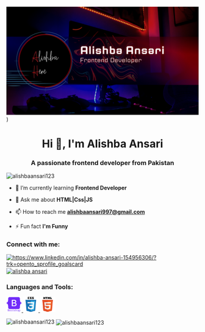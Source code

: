  ![logo](https://github.com/alishbaansari123/alishbaansari123/blob/main/banner.png))
  <h1 align="center">Hi 👋, I'm Alishba Ansari</h1>
<h3 align="center">A passionate frontend developer from Pakistan</h3>

<p align="left"> <img src="https://komarev.com/ghpvc/?username=alishbaansari123&label=Profile%20views&color=0e75b6&style=flat" alt="alishbaansari123" /> </p>

<img align="right" width="400" src="https://camo.githubusercontent.com/b70081ec9c6d16a35bf18610619030bfc810cda3118051cf75ace93700e233c1/68747470733a2f2f63646e2e6472696262626c652e636f6d2f75736572732f313336343032392f73637265656e73686f74732f31363039333236382f6d656469612f36386538326137666234393034363134613930363664366235343063313462322e676966  " alt="">

- 🌱 I’m currently learning **Frontend Developer**

- 💬 Ask me about **HTML|Css|JS**

- 📫 How to reach me **alishbaansari997@gmail.com**

- ⚡ Fun fact **I'm Funny**

<h3 align="left">Connect with me:</h3>
<p align="left">
<a href="https://linkedin.com/in/https://www.linkedin.com/in/alishba-ansari-154956306/?trk=opento_sprofile_goalscard" target="blank"><img align="center" src="https://raw.githubusercontent.com/rahuldkjain/github-profile-readme-generator/master/src/images/icons/Social/linked-in-alt.svg" alt="https://www.linkedin.com/in/alishba-ansari-154956306/?trk=opento_sprofile_goalscard" height="30" width="40" /></a>
<a href="https://fb.com/alishba ansari" target="blank"><img align="center" src="https://raw.githubusercontent.com/rahuldkjain/github-profile-readme-generator/master/src/images/icons/Social/facebook.svg" alt="alishba ansari" height="30" width="40" /></a>
</p>

<h3 align="left">Languages and Tools:</h3>
<p align="left"> <a href="https://getbootstrap.com" target="_blank" rel="noreferrer"> <img src="https://raw.githubusercontent.com/devicons/devicon/master/icons/bootstrap/bootstrap-plain-wordmark.svg" alt="bootstrap" width="40" height="40"/> </a> <a href="https://www.w3schools.com/css/" target="_blank" rel="noreferrer"> <img src="https://raw.githubusercontent.com/devicons/devicon/master/icons/css3/css3-original-wordmark.svg" alt="css3" width="40" height="40"/> </a> <a href="https://www.w3.org/html/" target="_blank" rel="noreferrer"> <img src="https://raw.githubusercontent.com/devicons/devicon/master/icons/html5/html5-original-wordmark.svg" alt="html5" width="40" height="40"/> </a> </p>

<p><img align="left" src="https://github-readme-stats.vercel.app/api/top-langs?username=alishbaansari123&show_icons=true&locale=en&layout=compact" alt="alishbaansari123" /></p>

<p>&nbsp;<img align="center" src="https://github-readme-stats.vercel.app/api?username=alishbaansari123&show_icons=true&locale=en" alt="alishbaansari123" /></p>
